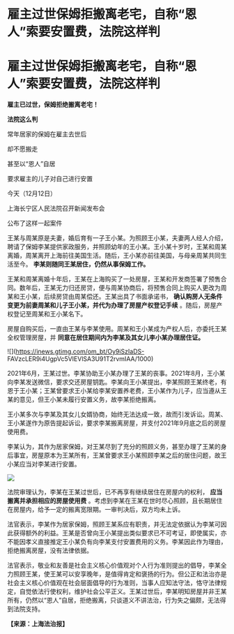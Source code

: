 # 雇主过世保姆拒搬离老宅，自称“恩人”索要安置费，法院这样判

# 雇主过世保姆拒搬离老宅，自称“恩人”索要安置费，法院这样判

**雇主已过世，保姆拒绝搬离老宅！**

**法院这么判**

常年居家的保姆在雇主去世后

却不愿搬走

甚至以“恩人”自居

要求雇主的儿子对自己进行安置

今天（12月12日）

上海长宁区人民法院召开新闻发布会

公布了这样一起案件

王某与周某原是夫妻，婚后育有一子王小某。为照顾王小某，夫妻两人经人介绍，聘请了保姆李某提供家政服务，并照顾幼年的王小某。王小某十岁时，王某和周某离婚，周某离开上海前往美国生活。随后，王小某亦前往美国，与母亲周某共同生活至今。
**李某则随同王某居住，仍然从事保姆工作。**

王某和周某离婚十年后，王某在上海购买了一处房屋，王某和开发商签署了预售合同。数年后，王某无力归还房贷，便与周某协商后，将预售合同上购买人更改为周某和王小某，后续房贷由周某偿还。王某出具了书面承诺书，
**确认购房人无条件变更为前妻周某和儿子王小某，并代为办理了房屋产权登记手续** 。随后，房屋产权登记至周某和王小某名下。

房屋自购买后，一直由王某与李某使用。周某和王小某成为产权人后，亦委托王某全权管理房屋，并 **同意在居住期间内为李某及其女儿李小某办理居住证。**

![](https://inews.gtimg.com/om_bt/Oy9iSzIaDS-
FAVzcLER9i4UgpVc5VIEVlSA3U91T2rvmIAA/1000)

2021年6月，王某过世。李某协助王小某办理了王某的丧事。2021年8月，王小某向李某发送微信，要求交还房屋钥匙。李某向王小某提出，李某照顾王某终老，有恩于王小某；王某曾要求王小某给李某安置养老费，王小某作为儿子，应当遵从王某的意见，但王小某未履行安置义务，故李某拒绝搬离。

王小某多次与李某及其女儿女婿协商，始终无法达成一致，故而引发诉讼。周某、王小某遂作为原告提起诉讼，要求李某搬离房屋，并支付2021年9月底之后的房屋使用费。

李某认为，其作为居家保姆，对王某尽到了充分的照顾义务，甚至办理了王某的身后事宜，房屋原本为王某所有，王某曾要求王小某照顾李某之后的居住问题，故王小某应当对李某进行安置。

![](https://inews.gtimg.com/om_bt/OflwaYN_z26_ZagzC6-v2zyde7JSpMQpeH9AJpU46X0wQAA/1000)

法院审理认为，李某在王某过世后，已不再享有继续居住在房屋内的权利， **应当搬离并承担相应的房屋使用费**
。考虑到李某在王某在世时尽心照顾，且长期居住在房屋内，给予一定的搬离宽限期。一审判决后，双方均未上诉。

法官表示，李某作为居家保姆，照顾王某系应有职责，并无法定依据认为李某可因此获得额外的利益。王某是否曾向王小某提出类似要求已不可考证，即使属实，亦不能因孝义直接推定王小某负有向李某支付安置费用的义务。李某因此作为理由，拒绝搬离房屋，没有法律依据。

法官表示，敬业和友善是社会主义核心价值观对个人行为准则提出的倡导，李某全力照顾王某，使王某可以安享晚年，是值得肯定和褒扬的行为。但公正和法治亦是社会主义核心价值观在社会层面倡导的行为准则，当事人应知法守法，恪守法律规定，自觉依法行使权利，维护社会公平正义。王某过世后，李某明知房屋并非王某所有，仍然以“恩人”自居，拒绝搬离，只谈道义不讲法治，行为失之偏颇，无法得到法院支持。

**【来源：上海法治报】**

